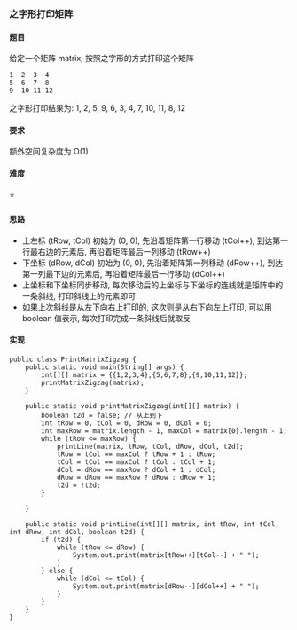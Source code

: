 ### 之字形打印矩阵
#### 题目
给定一个矩阵 matrix, 按照之字形的方式打印这个矩阵
```
1  2  3  4
5  6  7  8
9  10 11 12
```
之字形打印结果为: 1, 2, 5, 9, 6, 3, 4, 7, 10, 11, 8, 12

#### 要求
额外空间复杂度为 O(1)

#### 难度
:star:

#### 思路
- 上左标 (tRow, tCol) 初始为 (0, 0), 先沿着矩阵第一行移动 (tCol++), 到达第一行最右边的元素后, 再沿着矩阵最后一列移动 (tRow++)
- 下坐标 (dRow, dCol) 初始为 (0, 0), 先沿着矩阵第一列移动 (dRow++), 到达第一列最下边的元素后, 再沿着矩阵最后一行移动 (dCol++)
- 上坐标和下坐标同步移动, 每次移动后的上坐标与下坐标的连线就是矩阵中的一条斜线, 打印斜线上的元素即可
- 如果上次斜线是从左下向右上打印的, 这次则是从右下向左上打印, 可以用 boolean 值表示, 每次打印完成一条斜线后就取反

#### 实现
```
public class PrintMatrixZigzag {
    public static void main(String[] args) {
        int[][] matrix = {{1,2,3,4},{5,6,7,8},{9,10,11,12}};
        printMatrixZigzag(matrix);
    }

    public static void printMatrixZigzag(int[][] matrix) {
        boolean t2d = false; // 从上到下
        int tRow = 0, tCol = 0, dRow = 0, dCol = 0;
        int maxRow = matrix.length - 1, maxCol = matrix[0].length - 1;
        while (tRow <= maxRow) {
            printLine(matrix, tRow, tCol, dRow, dCol, t2d);
            tRow = tCol == maxCol ? tRow + 1 : tRow;
            tCol = tCol == maxCol ? tCol : tCol + 1;
            dCol = dRow == maxRow ? dCol + 1 : dCol;
            dRow = dRow == maxRow ? dRow : dRow + 1;
            t2d = !t2d;
        }

    }

    public static void printLine(int[][] matrix, int tRow, int tCol, int dRow, int dCol, boolean t2d) {
        if (t2d) {
            while (tRow <= dRow) {
                System.out.print(matrix[tRow++][tCol--] + " ");
            }
        } else {
            while (dCol <= tCol) {
                System.out.print(matrix[dRow--][dCol++] + " ");
            }
        }
    }
}
```
